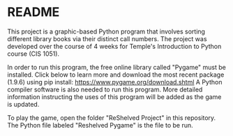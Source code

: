 # README

This project is a graphic-based Python program that involves sorting different library books via their distinct call numbers. The project was developed over the course of 4 weeks for Temple's Introduction to Python course (CIS 1051).

In order to run this program, the free online library called "Pygame" must be installed. Click below to learn more and download the most recent package (1.9.6) using pip install:
https://www.pygame.org/download.shtml
A Python compiler software is also needed to run this program. 
More detailed information instructing the uses of this program will be added as the game is updated.

To play the game, open the folder "ReShelved Project" in this repository. The Python file labeled "Reshelved Pygame" is the file to be run.
